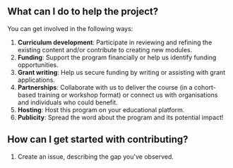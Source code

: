 ## What can I do to help the project?

You can get involved in the following ways:

1. **Curriculum development**: Participate in reviewing and refining the existing content and/or contribute to creating new modules.
2. **Funding**: Support the program financially or help us identify funding opportunities.
3. **Grant writing**: Help us secure funding by writing or assisting with grant applications.
4. **Partnerships**: Collaborate with us to deliver the course (in a cohort-based training or workshop format) or connect us with organisations and individuals who could benefit.
5. **Hosting**: Host this program on your educational platform.
7. **Publicity**: Spread the word about the program and its potential impact!

## How can I get started with contributing?

1. Create an issue, describing the gap you've observed.
